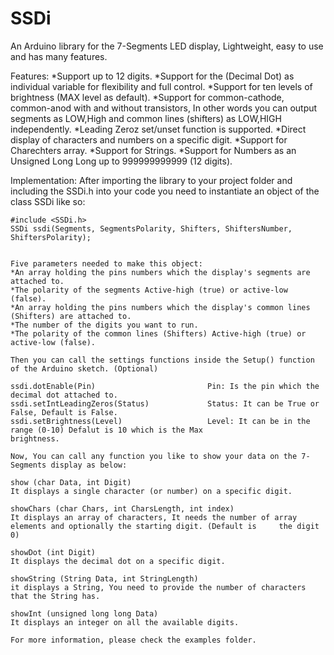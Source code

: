 # SSDi
An Arduino library for the 7-Segments LED display, Lightweight, easy to use and has many features.

Features:
	*Support up to 12 digits.
	*Support for the (Decimal Dot) as individual variable for flexibility and full control.
	*Support for ten levels of brightness (MAX level as default).
	*Support for common-cathode, common-anod with and without transistors, In other words you can output segments as LOW,High 	   and common lines (shifters) as LOW,HIGH independently.
	*Leading Zeroz set/unset function is supported.
	*Direct display of characters and numbers on a specific digit.
	*Support for Charechters array.
	*Support for Strings.
	*Support for Numbers as an Unsigned Long Long up to 999999999999 (12 digits).

Implementation:
	After importing the library to your project folder and including the SSDi.h into your code you need to instantiate an 		object of the class SSDi like so:
	
	
	#include <SSDi.h>
	SSDi ssdi(Segments, SegmentsPolarity, Shifters, ShiftersNumber, ShiftersPolarity);
	
	
	Five parameters needed to make this object:
	*An array holding the pins numbers which the display's segments are attached to.
	*The polarity of the segments Active-high (true) or active-low (false).
	*An array holding the pins numbers which the display's common lines (Shifters) are attached to.
	*The number of the digits you want to run.
	*The polarity of the common lines (Shifters) Active-high (true) or active-low (false).
	
	Then you can call the settings functions inside the Setup() function of the Arduino sketch. (Optional)
	
	ssdi.dotEnable(Pin)							Pin: Is the pin which the decimal dot attached to.
    ssdi.setIntLeadingZeros(Status)				Status: It can be True or False, Default is False.
    ssdi.setBrightness(Level)					Level: It can be in the range (0-10) Defalut is 10 which is the Max 															   brightness.
	
	Now, You can call any function you like to show your data on the 7-Segments display as below:
	
	show (char Data, int Digit)
	It displays a single character (or number) on a specific digit.
	
    showChars (char Chars, int CharsLength, int index)
	It displays an array of characters, It needs the number of array elements and optionally the starting digit. (Default is 	 the digit 0)
	
    showDot (int Digit)
	It displays the decimal dot on a specific digit.
	
    showString (String Data, int StringLength)
	it displays a String, You need to provide the number of characters that the String has.
	
    showInt (unsigned long long Data)
	It displays an integer on all the available digits.
	
	For more information, please check the examples folder.

